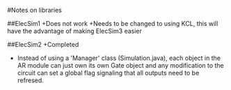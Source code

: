 #Notes on libraries

##ElecSim1
+Does not work
+Needs to be changed to using KCL, this will have the advantage of making ElecSim3 easier

##ElecSim2
+Completed
+ Instead of using a 'Manager' class (Simulation.java), each object in the AR module can just own its own Gate object and any modification to the circuit can set a global flag signaling that all outputs need to be refresed.